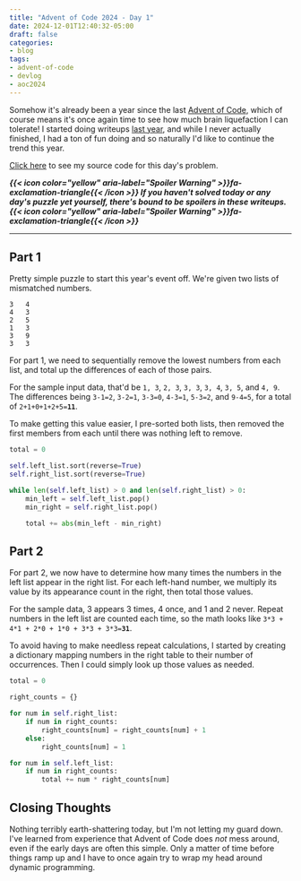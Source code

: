 ```yaml
---
title: "Advent of Code 2024 - Day 1"
date: 2024-12-01T12:40:32-05:00
draft: false
categories:
- blog
tags:
- advent-of-code
- devlog
- aoc2024
---
```


Somehow it's already been a year since the last [Advent of Code](https://adventofcode.com/), which of course means it's once again time to see how much brain liquefaction I can tolerate! I started doing writeups [last year](../../2023/day1), and while I never actually finished, I had a ton of fun doing and so naturally I'd like to continue the trend this year.

[Click here](https://github.com/Ratheronfire/advent-of-code/blob/master/year_2024/day-1.py) to see my source code for this day's problem.

***{{< icon color="yellow" aria-label="Spoiler Warning" >}}fa-exclamation-triangle{{< /icon >}} If you haven't solved today or any day's puzzle yet yourself, there's bound to be spoilers in these writeups. {{< icon color="yellow" aria-label="Spoiler Warning" >}}fa-exclamation-triangle{{< /icon >}}***

---

## Part 1

Pretty simple puzzle to start this year's event off. We're given two lists of mismatched numbers.

```
3   4
4   3
2   5
1   3
3   9
3   3
```

For part 1, we need to sequentially remove the lowest numbers from each list, and total up the differences of each of those pairs.

For the sample input data, that'd be ``1, 3``, ``2, 3``, ``3, 3``, ``3, 4``, ``3, 5``, and ``4, 9``. The differences being ``3-1=2``, ``3-2=1``, ``3-3=0``, ``4-3=1``, ``5-3=2``, and ``9-4=5``, for a total of ``2+1+0+1+2+5=``**``11``**.

To make getting this value easier, I pre-sorted both lists, then removed the first members from each until there was nothing left to remove.

```python
total = 0

self.left_list.sort(reverse=True)
self.right_list.sort(reverse=True)

while len(self.left_list) > 0 and len(self.right_list) > 0:
    min_left = self.left_list.pop()
    min_right = self.right_list.pop()

    total += abs(min_left - min_right)
```

## Part 2

For part 2, we now have to determine how many times the numbers in the left list appear in the right list. For each left-hand number, we multiply its value by its appearance count in the right, then total those values.

For the sample data, 3 appears 3 times, 4 once, and 1 and 2 never. Repeat numbers in the left list are counted each time, so the math looks like ``3*3 + 4*1 + 2*0 + 1*0 + 3*3 + 3*3=``**``31``**.

To avoid having to make needless repeat calculations, I started by creating a dictionary mapping numbers in the right table to their number of occurrences. Then I could simply look up those values as needed.

```python
total = 0

right_counts = {}

for num in self.right_list:
    if num in right_counts:
        right_counts[num] = right_counts[num] + 1
    else:
        right_counts[num] = 1

for num in self.left_list:
    if num in right_counts:
        total += num * right_counts[num]
```

## Closing Thoughts

Nothing terribly earth-shattering today, but I'm not letting my guard down. I've learned from experience that Advent of Code does *not* mess around, even if the early days are often this simple. Only a matter of time before things ramp up and I have to once again try to wrap my head around dynamic programming.
